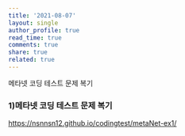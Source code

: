```yaml
---
title: '2021-08-07'
layout: single
author_profile: true
read_time: true
comments: true
share: true
related: true
---
```

메타넷 코딩 테스트 문제 복기  


### 1)메타넷 코딩 테스트 문제 복기
<a href="https://nsnnsn12.github.io/codingtest/metaNet-ex1/" target="_blank">https://nsnnsn12.github.io/codingtest/metaNet-ex1/</a>
